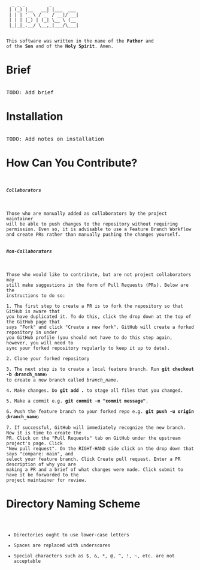 <pre><code>
  _ _ _         _          
 | (_) |__   __| |___  ___ 
 | | | '_ \ / _` / __|/ __|
 | | | |_) | (_| \__ \ (__ 
 |_|_|_.__/ \__,_|___/\___|
</code></pre>

<pre><code>
This software was written in the name of the <strong>Father</strong> and
of the <strong>Son</strong> and of the <strong>Holy Spirit</strong>. Amen.
</code></pre>

# Brief
<pre></code>
TODO: Add brief
</code></pre>

# Installation
<pre></code>
TODO: Add notes on installation
</code></pre>

# How Can You Contribute?

<pre><code>
<h5>Collaborators</h5>

Those who are manually added as collaborators by the project maintainer
will be able to push changes to the repository without requiring
permission. Even so, it is advisable to use a Feature Branch Workflow
and create PRs rather than manually pushing the changes yourself.

<h5>Non-Collaborators</h5>

Those who would like to contribute, but are not project collaborators may
still make suggestions in the form of Pull Requests (PRs). Below are the
instructions to do so:

1. The first step to create a PR is to fork the repository so that GitHub is aware that
you have duplicated it. To do this, click the drop down at the top of the GitHub page that
says "Fork" and click "Create a new fork". GitHub will create a forked repository in under
you GitHub profile (you should not have to do this step again, however, you will need to
sync your forked repository regularly to keep it up to date).

2. Clone your forked repository

3. The next step is to create a local feature branch. Run <strong>git checkout -b &#9001;branch_name&#9002;</strong>
to create a new branch called <em>branch_name</em>.

4. Make changes. Do <strong>git add .</strong> to stage all files that you changed.

5. Make a commit e.g. <strong>git commit -m "commit message"</strong>.

6. Push the feature branch to your forked repo e.g. <strong>git push -u origin &#9001;branch_name&#9002;</strong>

7. If successful, GitHub will immediately recognize the new branch. Now it is time to create the
PR. Click on the "Pull Requests" tab on GitHub under the upstream project's page. Click
"New pull request". On the RIGHT-HAND side click on the drop down that says "compare: main", and
select your feature branch. Click Create pull request. Enter a PR description of why you are
making a PR and a brief of what changes were made. Click submit to have it be forwarded to the
project maintainer for review.
</code></pre>

# Directory Naming Scheme

<pre><code>
<ul>
<li>Directories ought to use lower-case letters</li>
<li>Spaces are replaced with underscores</li>
<li>Special characters such as $, &, *, @, ^, !, ~, etc. are not acceptable</li>
</ul>
</code></pre>

